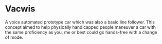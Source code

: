 # Vacwis
A voice automated prototype car which was also a basic line follower. This concept aimed to help physically handicapped people maneuver a car with the same proficiency as you, me or best could go hands-free with a change of mode.
